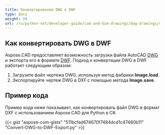 ```yaml
---
title: Конвертирование DWG в DWF
type: docs
weight: 20
url: /ru/python-net/developer-guide/cad-and-bim-drawings/dwg-drawings/convert-dwg-to-dwf/
---
```


## **Как конвертировать DWG в DWF**

Aspose.CAD предоставляет возможность загрузки файла AutoCAD [DWG](https://docs.fileformat.com/cad/dwg/) и экспорта его в формате [DWF](https://docs.fileformat.com/cad/dwf/). Подход к конвертации DWG в DWF работает следующим образом:

1. Загрузите файл чертежа DWG, используя метод фабрики **Image.load**.
2. Экспортируйте чертеж DWG в DXF с помощью метода **Image.save**.

## Пример кода

Пример кода ниже показывает, как конвертировать файл DWG в формат DXF с использованием Aspose.CAD для Python в C#.

{{< gist "aspose-com-gists" "511bcfad674670f7484dcd1c47480b11" "Convert-DWG-to-DWF-Export.py" >}}
